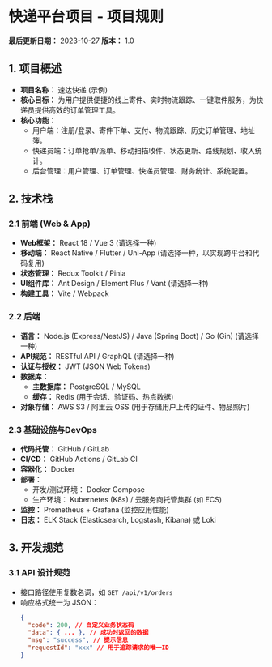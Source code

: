 # 快递平台项目 - 项目规则

**最后更新日期：** 2023-10-27
**版本：** 1.0

## 1. 项目概述

- **项目名称：** 速达快递 (示例)
- **核心目标：** 为用户提供便捷的线上寄件、实时物流跟踪、一键取件服务，为快递员提供高效的订单管理工具。
- **核心功能：**
  - 用户端：注册/登录、寄件下单、支付、物流跟踪、历史订单管理、地址簿。
  - 快递员端：订单抢单/派单、移动扫描收件、状态更新、路线规划、收入统计。
  - 后台管理：用户管理、订单管理、快递员管理、财务统计、系统配置。

## 2. 技术栈

### 2.1 前端 (Web & App)
- **Web框架：** React 18 / Vue 3 (请选择一种)
- **移动端：** React Native / Flutter / Uni-App (请选择一种，以实现跨平台和代码复用)
- **状态管理：** Redux Toolkit / Pinia
- **UI组件库：** Ant Design / Element Plus / Vant (请选择一种)
- **构建工具：** Vite / Webpack

### 2.2 后端
- **语言：** Node.js (Express/NestJS) / Java (Spring Boot) / Go (Gin) (请选择一种)
- **API规范：** RESTful API / GraphQL (请选择一种)
- **认证与授权：** JWT (JSON Web Tokens)
- **数据库：**
  - **主数据库：** PostgreSQL / MySQL
  - **缓存：** Redis (用于会话、验证码、热点数据)
- **对象存储：** AWS S3 / 阿里云 OSS (用于存储用户上传的证件、物品照片)

### 2.3 基础设施与DevOps
- **代码托管：** GitHub / GitLab
- **CI/CD：** GitHub Actions / GitLab CI
- **容器化：** Docker
- **部署：**
  - 开发/测试环境： Docker Compose
  - 生产环境： Kubernetes (K8s) / 云服务商托管集群 (如 ECS)
- **监控：** Prometheus + Grafana (监控应用性能)
- **日志：** ELK Stack (Elasticsearch, Logstash, Kibana) 或 Loki

## 3. 开发规范

### 3.1 API 设计规范
- 接口路径使用复数名词，如 `GET /api/v1/orders`
- 响应格式统一为 JSON：
  ```json
  {
    "code": 200, // 自定义业务状态码
    "data": { ... }, // 成功时返回的数据
    "msg": "success", // 提示信息
    "requestId": "xxx" // 用于追踪请求的唯一ID
  }